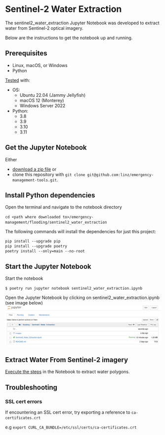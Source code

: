 # Sentinel-2 Water Extraction

The sentinel2_water_extraction Jupyter Notebook was developed to extract water
from Sentinel-2 optical imagery.

Below are the instructions to get the notebook up and running.

## Prerequisites

-  Linux, macOS, or Windows
-  Python

[Tested](.github/workflows/test.yml) with:

-  OS:
   -  Ubuntu 22.04 (Jammy Jellyfish)
   -  macOS 12 (Monterey)
   -  Windows Server 2022
-  Python:
   -  3.8
   -  3.9
   -  3.10
   -  3.11

## Get the Jupyter Notebook

Either

-  [download a zip file](https://github.com/linz/emergency-management-tools/archive/refs/heads/master.zip)
   or
-  clone this repository with
   `git clone git@github.com:linz/emergency-management-tools.git`.

## Install Python dependencies

Open the terminal and navigate to the notebook directory

`cd <path where downloaded to>/emergency-management/flooding/sentinel2_water_extraction`

The following commands will install the dependencies for just this project:

```shell
pip install --upgrade pip
pip install --upgrade poetry
poetry install --only=main --no-root
```

## Start the Jupyter Notebook

Start the notebook

`$ poetry run jupyter notebook sentinel2_water_extraction.ipynb`

Open the Jupyter Notebook by clicking on sentinel2_water_extraction.ipynb (see
image below) ![jupyter dir](images/jupyter.png "jupyter dir")

## Extract Water From Sentinel-2 imagery

[Execute the steps](https://jupyter-notebook-beginner-guide.readthedocs.io/en/latest/execute.html#executing-a-notebook)
in the Notebook to extract water polygons.

## Troubleshooting

### SSL cert errors

If encountering an SSL cert error, try exporting a reference to
`ca-certificates.crt`

e.g `export CURL_CA_BUNDLE=/etc/ssl/certs/ca-certificates.crt`
